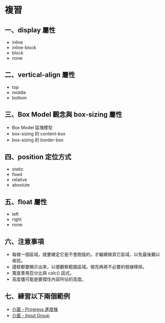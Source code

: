 # 複習

## 一、display 屬性

* inline
* inline-block
* block
* none

## 二、vertical-align 屬性

* top
* middle
* bottom

## 三、Box Model 觀念與 box-sizing 屬性

* Box Model 區塊模型
* box-sizing 的 content-box
* box-sizing 的 border-box

## 四、position 定位方式

* static
* fixed
* relative
* absolute

## 五、float 屬性

* left
* right
* none

## 六、注意事項

* 每做一個區域，就要確定它是不會跑版的，才繼續做其它區域，以免最後難以收拾。
* 邊框都要顯示出來，以便觀察範圍區域。做完再將不必要的框線移除。
* 寬度善用百分比與 calc\(\) 函式。
* 高度儘可能是要撐住內容所佔的高度。

## 七、練習以下兩個範例

* [介面 - Progress 進度條](https://docs.webmix.cc/html-and-css/4.-ban-mian-ou-kuai-shi-zuo#14-jie-mian-progress-jin-du-tiao)
* [介面 - Input Group](https://docs.webmix.cc/html-and-css/4.-ban-mian-ou-kuai-shi-zuo#12-jie-mian-input-group)



